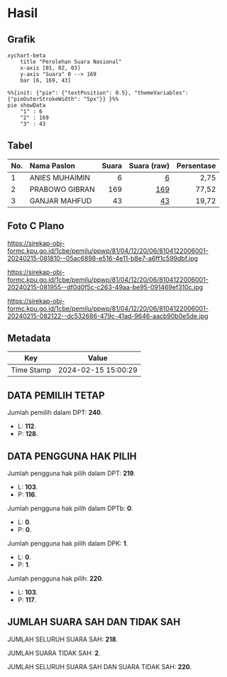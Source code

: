 # Hasil

## Grafik

```mermaid
xychart-beta
    title "Perolehan Suara Nasional"
    x-axis [01, 02, 03]
    y-axis "Suara" 0 --> 169
    bar [6, 169, 43]
```

```mermaid
%%{init: {"pie": {"textPosition": 0.5}, "themeVariables": {"pieOuterStrokeWidth": "5px"}} }%%
pie showData
    "1" : 6
    "2" : 169
    "3" : 43
```

## Tabel

| No. | Nama Paslon    | Suara | Suara (raw) | Persentase |
|:--- |:-------------- | -----:| -----------:| ----------:|
| 1   | ANIES MUHAIMIN | 6     | [6][p-1]    | 2,75       |
| 2   | PRABOWO GIBRAN | 169   | [169][p-2]  | 77,52      |
| 3   | GANJAR MAHFUD  | 43    | [43][p-3]   | 19,72      |


[p-1]: https://github.com/gigit-pemilu/pemilu-2024/blob/main/pilpres/hitung-suara/sub/81-maluku/sub/04-buru/sub/12-waelata/sub/2006-basalale/sub/001-tps/sub/paslon-1.txt
[p-2]: https://github.com/gigit-pemilu/pemilu-2024/blob/main/pilpres/hitung-suara/sub/81-maluku/sub/04-buru/sub/12-waelata/sub/2006-basalale/sub/001-tps/sub/paslon-2.txt
[p-3]: https://github.com/gigit-pemilu/pemilu-2024/blob/main/pilpres/hitung-suara/sub/81-maluku/sub/04-buru/sub/12-waelata/sub/2006-basalale/sub/001-tps/sub/paslon-3.txt

## Foto C Plano

https://sirekap-obj-formc.kpu.go.id/1cbe/pemilu/ppwp/81/04/12/20/06/8104122006001-20240215-081810--05ac6898-e516-4e11-b8e7-a6ff1c599dbf.jpg

https://sirekap-obj-formc.kpu.go.id/1cbe/pemilu/ppwp/81/04/12/20/06/8104122006001-20240215-081955--df0d0f5c-c263-49aa-be95-091469ef310c.jpg

https://sirekap-obj-formc.kpu.go.id/1cbe/pemilu/ppwp/81/04/12/20/06/8104122006001-20240215-082122--dc532686-479c-41ad-9646-aacb90b0e5de.jpg


## Metadata

| Key        | Value               |
| ---------- | ------------------- |
| Time Stamp | 2024-02-15 15:00:29 |


## DATA PEMILIH TETAP

Jumlah pemilih dalam DPT: **240**.
 * L: **112**.
 * P: **128**.

## DATA PENGGUNA HAK PILIH

Jumlah pengguna hak pilih dalam DPT: **219**.
 * L: **103**.
 * P: **116**.

Jumlah pengguna hak pilih dalam DPTb: **0**.
 * L: **0**.
 * P: **0**.

Jumlah pengguna hak pilih dalam DPK: **1**.
 * L: **0**.
 * P: **1**.

Jumlah pengguna hak pilih: **220**.
 * L: **103**.
 * P: **117**.

## JUMLAH SUARA SAH DAN TIDAK SAH

JUMLAH SELURUH SUARA SAH: **218**.

JUMLAH SUARA TIDAK SAH: **2**.

JUMLAH SELURUH SUARA SAH DAN SUARA TIDAK SAH: **220**.


